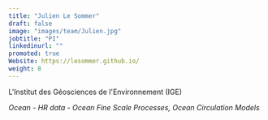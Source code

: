 ```yaml
---
title: "Julien Le Sommer"
draft: false
image: "images/team/Julien.jpg"
jobtitle: "PI"
linkedinurl: ""
promoted: true
Website: https://lesommer.github.io/
weight: 8
---
```


L'Institut des Géosciences de l'Environnement (IGE)

*Ocean - HR data - Ocean Fine Scale Processes, Ocean Circulation Models*


